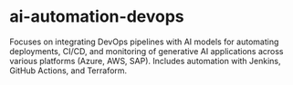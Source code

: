 # ai-automation-devops
Focuses on integrating DevOps pipelines with AI models for automating deployments, CI/CD, and monitoring of generative AI applications across various platforms (Azure, AWS, SAP). Includes automation with Jenkins, GitHub Actions, and Terraform.
